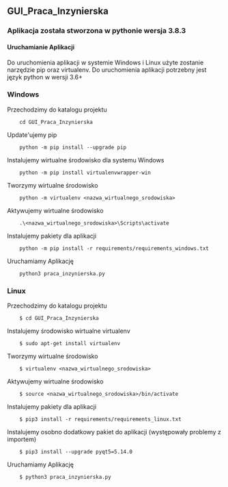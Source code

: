 ## GUI_Praca_Inzynierska

### Aplikacja została stworzona w pythonie wersja 3.8.3

#### Uruchamianie Aplikacji

Do uruchomienia aplikacji w systemie Windows i Linux użyte zostanie narzędzie
pip oraz virtualenv. Do uruchomienia aplikacji potrzebny jest język python w wersji 3.6+

### Windows

Przechodzimy do katalogu projektu
```
    cd GUI_Praca_Inzynierska
```
Update'ujemy pip
```
    python -m pip install --upgrade pip
```
Instalujemy wirtualne środowisko dla systemu Windows
```
    python -m pip install virtualenvwrapper-win
```
Tworzymy wirtualne środowisko
```
    python -m virtualenv <nazwa_wirtualnego_srodowiska>
```
Aktywujemy wirtualne środowisko
```
    .\<nazwa_wirtualnego_srodowiska>\Scripts\activate
```
Instalujemy pakiety dla aplikacji
```
    python -m pip install -r requirements/requirements_windows.txt
```
Uruchamiamy Aplikację
```
    python3 praca_inzynierska.py
```
### Linux
Przechodzimy do katalogu projektu
```
    $ cd GUI_Praca_Inzynierska
```
Instalujemy środowisko wirtualne virtualenv
```
    $ sudo apt-get install virtualenv
```
Tworzymy wirtualne środowisko
```
    $ virtualenv <nazwa_wirtualnego_srodowiska>
```
Aktywujemy wirtualne środowisko
```
    $ source <nazwa_wirtualnego_srodowiska>/bin/activate
```
Instalujemy pakiety dla aplikacji
```
    $ pip3 install -r requirements/requirements_linux.txt
```
Instalujemy osobno dodatkowy pakiet do aplikacji (występowały problemy z importem)
```
    $ pip3 install --upgrade pyqt5=5.14.0
```
Uruchamiamy Aplikację
```
    $ python3 praca_inzynierska.py
```

